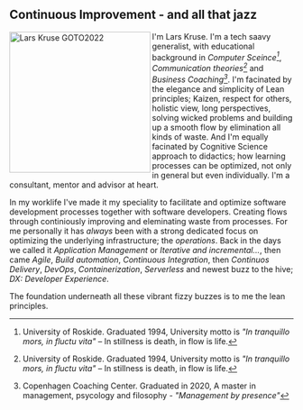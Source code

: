 ## Continuous Improvement - and all that jazz 

<img width="250" align="left" alt="Lars Kruse GOTO2022" src="https://github.com/lakruzz/lakruzz/assets/155492/63987906-9145-4e8b-9bef-18fe8d8c5ed7"> I'm Lars Kruse.  I'm a tech saavy generalist, with educational background in _Computer Sceince[^RUC]_, _Communication theories[^RUC]_ and _Business Coaching[^CCC]_. I'm facinated by the elegance and simplicity of Lean principles; Kaizen, respect for others, holistic view, long perspectives, solving wicked problems and building up a smooth flow by elimination all kinds of waste. And I'm equally facinated by Cognitive Science approach to didactics; how learning processes can be optimized, not only in general but even individually. I'm a consultant, mentor and advisor at heart.

In my worklife I've made it my speciality to facilitate and optimize software development processes together with software developers. Creating flows through continiously improving and eleminating waste from processes. For me personally it has _always_ been with a strong dedicated focus on optimizing the underlying infrastructure; the _operations_. Back in the days we called it _Application Management_ or _Iterative and incremental..._, then came _Agile_, _Build automation_, _Continuous Integration_, then _Continuos Delivery_, _DevOps_, _Containerization_, _Serverless_ and newest buzz to the hive; _DX: Developer Experience_.

The foundation underneath all these vibrant fizzy buzzes is to me the lean principles. 



[^RUC]: University of Roskide. Graduated 1994, University motto is _"In tranquillo mors, in fluctu vita"_ – In stillness is death, in flow is life.
[^CCC]: Copenhagen Coaching Center. Graduated in 2020, A master in management, psycology and filosophy - _"Management by presence"_
